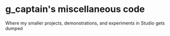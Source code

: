 # g_captain's miscellaneous code
Where my smaller projects, demonstrations, and experiments in Studio gets dumped
